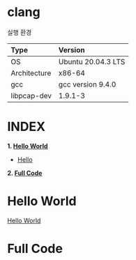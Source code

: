 # clang

실행 환경

| Type          | Version                   |
| :---          | :---                      |
| OS            | Ubuntu 20.04.3 LTS        |
| Architecture  | x86-64                    |
| gcc           | gcc version 9.4.0         |
| libpcap-dev   | 1.9.1-3                   |

# **INDEX**

**1. [Hello World](#Hello-World)**

 - [Hello](#Hello)

**2. [Full Code](#Full-Code)**


# **Hello World**

[Hello World](https://github.com/2jinu/clang/tree/main/%ED%95%A8%EC%88%98/Hello)

# **Full Code**